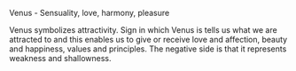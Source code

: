 Venus - Sensuality, love, harmony, pleasure

Venus symbolizes attractivity. 
Sign in which Venus is tells us what we are attracted to and this enables us to give or receive love and affection, beauty and happiness, values and principles. 
The negative side is that it represents weakness and shallowness.